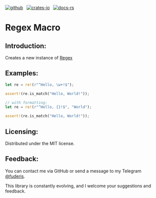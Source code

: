 [![github]](https://github.com/fuderis/rs-macron/tree/main/macron-regex)&ensp;
[![crates-io]](https://crates.io/crates/macron-regex)&ensp;
[![docs-rs]](https://docs.rs/macron-regex)

[github]: https://img.shields.io/badge/github-8da0cb?style=for-the-badge&labelColor=555555&logo=github
[crates-io]: https://img.shields.io/badge/crates.io-fc8d62?style=for-the-badge&labelColor=555555&logo=rust
[docs-rs]: https://img.shields.io/badge/docs.rs-66c2a5?style=for-the-badge&labelColor=555555&logo=docs.rs

# Regex Macro

## Introduction:

Creates a new instance of [Regex](https://docs.rs/regex/latest/regex/struct.Regex.html)


## Examples:

```rust
let re = re!(r"^Hello, \w+!$");

assert!(re.is_match("Hello, World!"));

// with formatting:
let re = re!(r"^Hello, {}!$", "World");

assert!(re.is_match("Hello, World!"));

```

## Licensing:

Distributed under the MIT license.


## Feedback:

You can contact me via GitHub or send a message to my Telegram [@fuderis](https://t.me/fuderis).

This library is constantly evolving, and I welcome your suggestions and feedback.
